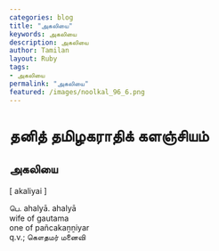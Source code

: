 ```yaml
---  
categories: blog  
title: "அகலியை"
keywords: அகலியை  
description: அகலியை
author: Tamilan  
layout: Ruby  
tags:     
- அகலியை
permalink: "அகலியை"  
featured: /images/noolkal_96_6.png  
--- 
```

# தனித் தமிழகராதிக் களஞ்சியம்
## அகலியை

[ akaliyai ]  
  
பெ. ahalyā. ahalyā  
wife of gautama  
one of pañcakaṉṉiyar  
q.v.; கௌதமர் மனைவி